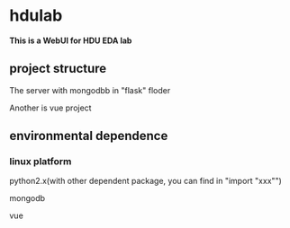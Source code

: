 # hdulab

**This is a WebUI for HDU EDA lab**

## project structure

The server with mongodbb in "flask" floder

Another is vue project

## environmental dependence

### linux platform

python2.x(with other dependent package, you can find in "import "xxx"")

mongodb

vue
